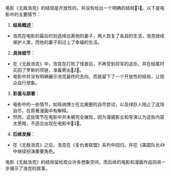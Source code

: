 电影《无敌浩克》的结局是开放性的，并没有给出一个明确的结局1。以下是电影中的主要情节：
1. **结局概述**：
 - 浩克在电影的最后时刻选择远离他的妻子，两人恢复了各自的生活，浩克继续保护人类，而他的妻子则过上了幸福的生活。
2. **具体细节**：
 - 在《无敌浩克》中，浩克在打败了怪兽后，不再受到将军的追杀，并在结尾时买回了罗斯的项链，准备寄出2。
 - 电影中并没有明确展示浩克最终的去向，而是留下了一个开放性的结局，让观众自行想象。
3. **彩蛋与原著**：
 - 电影中的一些情节，如班纳博士在北极圈的自尽尝试，以及绿巨人阻止了这场自尽，在原著漫画中有解释。
 - 然而，这些情节在电影中并未被完全展现，因为漫威影业和导演认为这些内容太黑暗，不适合出现在电影中3。
4. **后续发展**：
 - 在《无敌浩克》之后，浩克在《复仇者联盟》系列中回归，并在《美国队长4》中继续扮演重要角色。

电影《无敌浩克》的结局留给观众许多想象空间，而后续的电影和漫画作品则进一步揭示了浩克的故事。
